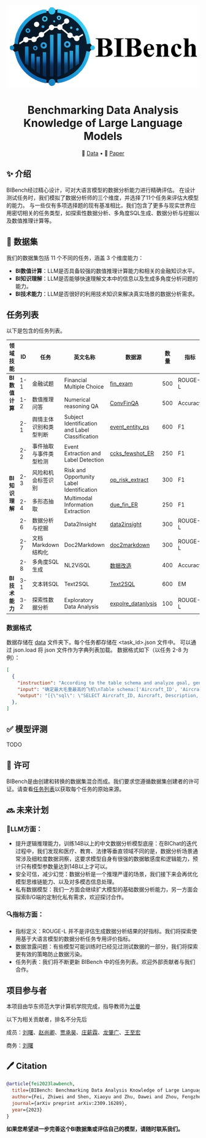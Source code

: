 <div align = center>
    <img width = '500' height = '215' src = './images/BIBenchLogo_white.png'>
</div>

<h1 align="center">Benchmarking Data Analysis Knowledge of Large Language Models</h1> </center>

<p align="center">
    📖 <a href="" target="_blank">Data</a> •   📃 <a href="" target="_blank">Paper</a> 
</p>


## ✨ 介绍
BIBench经过精心设计，可对大语言模型的数据分析能力进行精确评估。
在设计测试任务时，我们模拟了数据分析师的三个维度，并选择了11个任务来评估大模型的能力。
与一些仅有多项选择题的现有基准相比，我们包含了更多与现实世界应用密切相关的任务类型，如探索性数据分析、多角度SQL生成、数据分析与挖掘以及数值推理计算等。

## 📖 数据集
我们的数据集包括 11 个不同的任务，涵盖 3 个维度能力：
- **BI数值计算**：LLM是否具备较强的数值推理计算能力和相关的金融知识水平。
- **BI知识理解**：LLM是否能够快速理解文本中的信息以及生成多角度分析问题的能力。
- **BI技术能力**：LLM是否很好的利用技术知识来解决真实场景的数据分析需求。


## 任务列表

以下是包含的任务列表。

<table class="tg">
<thead>
  <tr>
    <th class="tg-0pky">领域技能</th>
    <th class="tg-0pky">ID</th>
    <th class="tg-0pky">任务</th>
    <th class="tg-0pky">英文名称</th>
    <th class="tg-0pky">数据源</th>
    <th class="tg-0pky">数量</th>
    <th class="tg-0pky">指标</th>
     <th class="tg-0pky">类型</th>
  </tr>
</thead>
<tbody>
  <tr>
    <td class="tg-lboi" rowspan="2"><b>BI数值计算</b></td>
    <td class="tg-qdov">1-1</td>
    <td class="tg-qdov">金融试题</td>
    <td class="tg-qdov">Financial Multiple Choice</td>
    <td class="tg-qdov"><a href="https://huggingface.co/datasets/Duxiaoman-DI/FinCorpus/tree/main">fin_exam</a></td>
    <td class="tg-qdov">500</td>
    <td class="tg-qdov">ROUGE-L</td>
    <td class="tg-qdov">生成</td>
  </tr>
  <tr>
    <td class="tg-0pky">1-2</td>
    <td class="tg-qdov">数值推理问答</td>
    <td class="tg-qdov">Numerical reasoning QA</td>
    <td class="tg-0pky"><a href="https://github.com/czyssrs/ConvFinQA">ConvFinQA</a></td>
    <td class="tg-0pky">500</td>
    <td class="tg-0pky">Accuracy</td>
   <td class="tg-0pky">生成</td>
  </tr>
  <tr>
    <td class="tg-lboi" rowspan="7"><b>BI知识理解</b></td>
    <td class="tg-0pky">2-1</td>
    <td class="tg-0pky">舆情主体识别和类型判断</td>
    <td class="tg-0pky">Subject Identification and Label Classification</td>
    <td class="tg-0pky"><a href="https://tianchi.aliyun.com/dataset/111209">event_entity_ps</a></td>
    <td class="tg-0pky">600</td>
    <td class="tg-0pky">F1</td>
     <td class="tg-0pky">生成</td>
  </tr>
  <tr>
    <td class="tg-0pky">2-2</td>
    <td class="tg-0pky">事件抽取与事件类型检测</td>
    <td class="tg-0pky">Event Extraction and Label Detection</td>
    <td class="tg-0pky"><a href="https://www.biendata.xyz/competition/ccks_2020_3/">ccks_fewshot_ER</a></td>
    <td class="tg-0pky">250</td>
    <td class="tg-0pky">F1</td>
     <td class="tg-0pky">生成</td>
  </tr>
  <tr>
    <td class="tg-0pky">2-3</td>
    <td class="tg-0pky">风险和机会标签识别</td>
    <td class="tg-0pky">Risk and Opportunity Label Identification</td>
    <td class="tg-0pky"><a href="">op_risk_extract</a></td>
    <td class="tg-0pky">300</td>
    <td class="tg-0pky">F1</td>
     <td class="tg-0pky">生成</td>
  </tr>
  <tr>
    <td class="tg-0pky">2-4</td>
    <td class="tg-0pky">多形态抽取</td>
    <td class="tg-0pky">Multimodal Information Extraction</td>
    <td class="tg-0pky"><a href="https://aistudio.baidu.com/competition/detail/65/0/introduction">due_fin_ER</a></td>
    <td class="tg-0pky">250</td>
    <td class="tg-0pky">F1</td>
     <td class="tg-0pky">生成</td>
  </tr>
  <tr>
    <td class="tg-0pky">2-6</td>
    <td class="tg-0pky">数据分析与挖掘</td>
    <td class="tg-0pky">Data2Insight</td>
    <td class="tg-0pky"><a href="">data2insight</a></td>
    <td class="tg-0pky">300</td>
    <td class="tg-0pky">ROUGE-L</td>
     <td class="tg-0pky">生成</td>
  </tr>
  <tr>
    <td class="tg-0pky">2-7</td>
    <td class="tg-0pky">文档Markdown结构化</td>
    <td class="tg-0pky">Doc2Markdown</td>
    <td class="tg-0pky"><a href="">doc2markdown</a></td>
    <td class="tg-0pky">300</td>
    <td class="tg-0pky">ROUGE-L</td>
     <td class="tg-0pky">生成</td>
  </tr>
  <tr>
    <td class="tg-0pky">2-8</td>
    <td class="tg-qdov">多角度SQL生成</td>
    <td class="tg-qdov">NL2ViSQL</td>
      <td class="tg-0pky"><a href="">数据改造</a></td>
      <td class="tg-0pky">400</td>
    <td class="tg-0pky">Accuracy</td>
     <td class="tg-0pky">生成</td>
  </tr>
  <tr>
    <td class="tg-lboi" rowspan="2"><b>BI技术能力</b></td>
    <td class="tg-0pky">3-1</td>
    <td class="tg-0pky">文本转SQL</td>
    <td class="tg-0pky">Text2SQL</td>
    <td class="tg-0pky"><a href="">Text2SQL</a></td>
    <td class="tg-0pky">600</td>
    <td class="tg-0pky">EM</td>
     <td class="tg-0pky">生成</td>
  </tr>
  <tr>
    <td class="tg-0pky">3-2</td>
    <td class="tg-0pky">探索性数据分析</td>
    <td class="tg-0pky">Exploratory Data Analysis</td>
    <td class="tg-0pky"><a href="https://github.com/LiuHC0428/LAW-GPT">expolre_datanlysis</a></td>
    <td class="tg-0pky">100</td>
    <td class="tg-0pky">ROUGE-L</td>
     <td class="tg-0pky">生成</td>
  </tr>
</tbody>
</table>

### 数据格式
数据存储在 [data](https://github.com/open-compass/LawBench/tree/main/BiBench)  文件夹下。每个任务都存储在 <task_id>.json 文件中。
可以通过 json.load 将 json 文件作为字典列表加载。
数据格式如下（以任务 2-8 为例）：
```json
[
  {
    "instruction": "According to the table schema and analyze goal, generate several SQL queries whose results can be view in one of the following chart type:\n['Table', 'LineChart', 'BarChart', 'IndicatorValue'] and respond in the following json format:\n\"[\n {{\n \"sql\": \"data analysis SQL\",\n \"title\": \"Data Analysis Title\",\n \"showcase\": \"What type of charts to show\",\n \"thoughts\": \"Current thinking and value of data analysis\"\n }}\n]",
    "input": "确定最大毛重最高的飞机\nTable schema:['Aircraft_ID', 'Aircraft', 'Description', 'Max_Gross_Weight', 'Total_disk_area', 'Max_disk_Loading']",
    "output": "[{\"sql\": \"SELECT Aircraft_ID, Aircraft, Description, Max_Gross_Weight FROM Aircraft ORDER BY Max_Gross_Weight DESC LIMIT 1\", \"title\": \"Aircraft with Maximum Gross Weight\", \"showcase\": \"Table\", \"thoughts\": \"通过查询飞机的最大起飞重量来找出最大的飞机。为了实现这个目标，我们选择从飞机数据库中选择飞机ID，飞机名称，描述和最大起飞重量字段，并按照最大起飞重量进行降序排序，然后只选择最大重量的那一架飞机。这个分析通过直接展示表格结果形式最为直观。\"}, {\"sql\": \"SELECT AVG(Max_Gross_Weight), AVG(Total_disk_area), AVG(Max_disk_Loading) FROM Aircraft\", \"title\": \"Statistics of key features\", \"showcase\": \"Table\", \"thoughts\": \"通过计算各航空器的总平均最大载重，总磁盘面积和最大磁盘载荷，我们可以得到重要特征的平均统计数据。这对于理解整体航空器性能具有重要指导价值。此分析结果适合表格形式展示，利于读者快速获取关键数据。\"}]"
  },
]
```

## ✅ 模型评测
TODO


## 📌 许可
BIBench是由创建和转换的数据集混合而成。我们要求您遵循数据集创建者的许可证。请查看[任务列表](https://github.com/cubenlp/BIBench/blob/main/README.md#任务列表)以获取每个任务的原始来源。



## 🔜 未来计划
### 🤖LLM方面：
- 提升逻辑推理能力，训练14B以上的中文数据分析模型底座：在BIChat的迭代过程中，我们发现和医疗、教育、法律等垂直领域不同的是，数据分析场景通常涉及细粒度数据洞察，这要求模型自身有很强的数据敏感度和逻辑能力，预计只有模型参数量达到14B以上才可以。
- 安全可信，减少幻觉：数据分析是一个推理严谨的场景，我们接下来会再优化模型思维链能力、以及对多模态信息处理。
- 私有数据模型：我们一方面会继续扩大模型的基础数据分析能力，另一方面会探索B/G端的定制化私有需求，欢迎探讨合作。
### 🔍指标方面：
- 指标定义：ROUGE-L 并不是评估生成数据分析结果的好指标。我们将探索使用基于大语言模型的数据分析任务专用评价指标。
- 数据泄露问题：有些模型可能训练时已经见过测试数据的一部分，我们将探索更有效的策略防止数据污染。
- 任务列表：我们将不断更新 BIBench 中的任务列表。欢迎外部贡献者与我们合作。



## 项目参与者

本项目由华东师范大学计算机学院完成，指导教师为[兰曼](https://faculty.ecnu.edu.cn/_s16/lm2/main.psp)

以下为相关贡献者，排名不分先后

成员：[刘曙](https://github.com/yysirs)、[赵尚卿]()、[贾承昊]()、[庄薪霖]()、[龙肇广]()、[王至宏]()

商务：[刘曙](1554987494@qq.com)


## 🖊️ Citation

```bibtex
@article{fei2023lawbench,
  title={BIBench: Benchmarking Data Analysis Knowledge of Large Language Models},
  author={Fei, Zhiwei and Shen, Xiaoyu and Zhu, Dawei and Zhou, Fengzhe and Han, Zhuo and Zhang, Songyang and Chen, Kai and Shen, Zongwen and Ge, Jidong},
  journal={arXiv preprint arXiv:2309.16289},
  year={2023}
}
```



**如果您希望进一步完善这个BI数据集或评估自己的模型，请随时联系我们。**